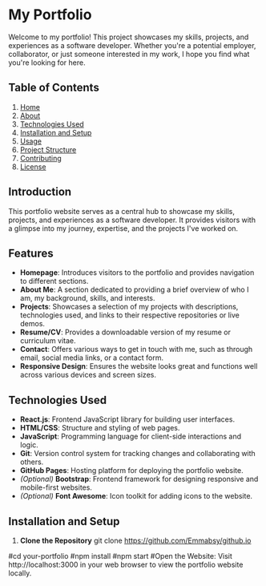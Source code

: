 
# My Portfolio

Welcome to my portfolio! This project showcases my skills, projects, and experiences as a software developer. Whether you're a potential employer, collaborator, or just someone interested in my work, I hope you find what you're looking for here.

## Table of Contents

1. [Home](#Home )
2. [About](#about)
3. [Technologies Used](#technologies-used)
4. [Installation and Setup](#installation-and-setup)
5. [Usage](#usage)
6. [Project Structure](#project-structure)
7. [Contributing](#contributing)
8. [License](#license)

## Introduction

This portfolio website serves as a central hub to showcase my skills, projects, and experiences as a software developer. It provides visitors with a glimpse into my journey, expertise, and the projects I've worked on.

## Features

- **Homepage**: Introduces visitors to the portfolio and provides navigation to different sections.
- **About Me**: A section dedicated to providing a brief overview of who I am, my background, skills, and interests.
- **Projects**: Showcases a selection of my projects with descriptions, technologies used, and links to their respective repositories or live demos.
- **Resume/CV**: Provides a downloadable version of my resume or curriculum vitae.
- **Contact**: Offers various ways to get in touch with me, such as through email, social media links, or a contact form.
- **Responsive Design**: Ensures the website looks great and functions well across various devices and screen sizes.

## Technologies Used

- **React.js**: Frontend JavaScript library for building user interfaces.
- **HTML/CSS**: Structure and styling of web pages.
- **JavaScript**: Programming language for client-side interactions and logic.
- **Git**: Version control system for tracking changes and collaborating with others.
- **GitHub Pages**: Hosting platform for deploying the portfolio website.
- *(Optional)* **Bootstrap**: Frontend framework for designing responsive and mobile-first websites.
- *(Optional)* **Font Awesome**: Icon toolkit for adding icons to the website.

## Installation and Setup

1. **Clone the Repository**
git clone https://github.com/Emmabsy/github.io

#cd your-portfolio
#npm install
#npm start
#Open the Website: Visit http://localhost:3000 in your web browser to view the portfolio website locally.



